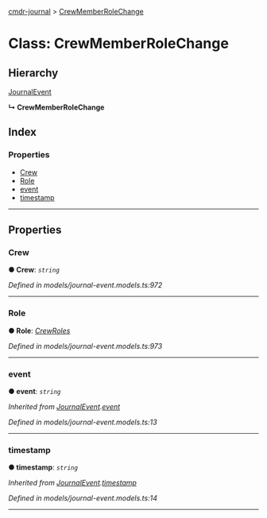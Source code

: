 [cmdr-journal](../README.md) > [CrewMemberRoleChange](../classes/crewmemberrolechange.md)



# Class: CrewMemberRoleChange

## Hierarchy


 [JournalEvent](journalevent.md)

**↳ CrewMemberRoleChange**







## Index

### Properties

* [Crew](crewmemberrolechange.md#crew)
* [Role](crewmemberrolechange.md#role)
* [event](crewmemberrolechange.md#event)
* [timestamp](crewmemberrolechange.md#timestamp)



---
## Properties
<a id="crew"></a>

###  Crew

**●  Crew**:  *`string`* 

*Defined in models/journal-event.models.ts:972*





___

<a id="role"></a>

###  Role

**●  Role**:  *[CrewRoles](../enums/crewroles.md)* 

*Defined in models/journal-event.models.ts:973*





___

<a id="event"></a>

###  event

**●  event**:  *`string`* 

*Inherited from [JournalEvent](journalevent.md).[event](journalevent.md#event)*

*Defined in models/journal-event.models.ts:13*





___

<a id="timestamp"></a>

###  timestamp

**●  timestamp**:  *`string`* 

*Inherited from [JournalEvent](journalevent.md).[timestamp](journalevent.md#timestamp)*

*Defined in models/journal-event.models.ts:14*





___


